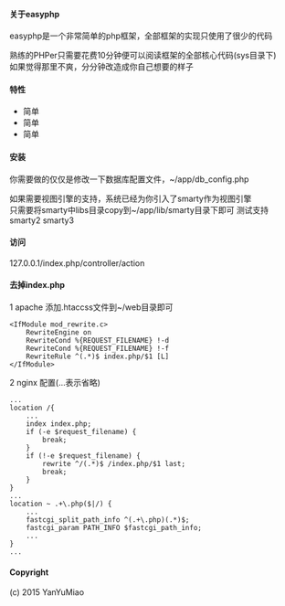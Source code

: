 #### 关于easyphp 
easyphp是一个非常简单的php框架，全部框架的实现只使用了很少的代码  

熟练的PHPer只需要花费10分钟便可以阅读框架的全部核心代码(sys目录下)    
如果觉得那里不爽，分分钟改造成你自己想要的样子  

#### 特性
* 简单  
* 简单  
* 简单  

#### 安装
你需要做的仅仅是修改一下数据库配置文件，~/app/db_config.php  

如果需要视图引擎的支持，系统已经为你引入了smarty作为视图引擎  
只需要将smarty中libs目录copy到~/app/lib/smarty目录下即可 测试支持smarty2 smarty3  

#### 访问
127.0.0.1/index.php/controller/action  

#### 去掉index.php
1 apache 添加.htaccss文件到~/web目录即可  
```
<IfModule mod_rewrite.c>  
	RewriteEngine on  
	RewriteCond %{REQUEST_FILENAME} !-d  
	RewriteCond %{REQUEST_FILENAME} !-f  
	RewriteRule ^(.*)$ index.php/$1 [L]  
</IfModule>  
```
2 nginx 配置(...表示省略)
``` 
...
location /{
    ...
    index index.php;
    if (-e $request_filename) {
        break;
    }
    if (!-e $request_filename) {
        rewrite ^/(.*)$ /index.php/$1 last;
        break;
    }
}
...
location ~ .+\.php($|/) {
    ...
    fastcgi_split_path_info ^(.+\.php)(.*)$;
    fastcgi_param PATH_INFO $fastcgi_path_info;
    ...
}
...
```
#### Copyright
(c) 2015 YanYuMiao

